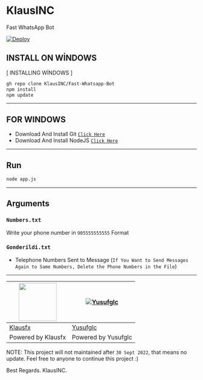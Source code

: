 # KlausINC

Fast WhatsApp Bot

[![Deploy](https://www.herokucdn.com/deploy/button.svg)](https://heroku.com/deploy?template=https://github.com/KlausINC/Fast-Whatsapp-Bot)

## INSTALL ON WİNDOWS

[ INSTALLING WİNDOWS ]

```bash
gh repo clone KlausINC/Fast-Whatsapp-Bot
npm install
npm update
```
---------

## FOR WINDOWS

* Download And Install Git [`Click Here`](https://git-scm.com/downloads)
* Download And Install NodeJS [`Click Here`](https://nodejs.org/en/download)

---------

## Run

```bash
node app.js
```

---------

## Arguments

### `Numbers.txt`

Write your phone number in ```905555555555``` Format 

### `Gonderildi.txt`
 
* Telephone Numbers Sent to Message (`If You Want to Send Messages Again to Same Numbers, Delete the Phone Numbers in the File`)

---------

<a href="https://github.com/KlausINC"><img src="https://avatars.githubusercontent.com/u/95226291?v=4" width="100" height="100"></a> | [![Yusufglc](https://github.com/Nurutomo.png?size=100)](https://github.com/yusufglc) 
----|----
[Klausfx](https://github.com/KlausINC) | [Yusufglc](https://github.com/yusuflc) 
Powered by Klausfx | Powered by Yusufglc


NOTE: This project will not maintained after `30 Sept 2022`, that means no update. Feel free to anyone to continue this project :)

Best Regards. KlausINC.
